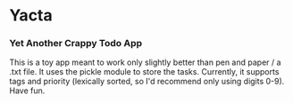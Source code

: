 # Yacta
### Yet Another Crappy Todo App

This is a toy app meant to work only slightly better than pen and paper / a .txt file.  It uses the pickle module to store the tasks.
Currently, it supports tags and priority (lexically sorted, so I'd recommend only using digits 0-9).  Have fun.
